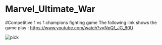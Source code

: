 # Marvel_Ultimate_War
#Competitive 1 vs 1 champions fighting game 
The following link shows the game play : https://www.youtube.com/watch?v=NpQf_JG_80U


![pick](https://user-images.githubusercontent.com/102627389/174213263-a91327ef-8600-4e0d-bc5c-6bcf569bdd6b.png)

